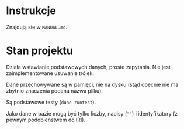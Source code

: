 # Instrukcje

Znajdują się w `MANUAL.md`.

# Stan projektu

Działa wstawianie podstawowych danych, proste zapytania.
Nie jest zaimplementowane usuwanie trójek.

Dane przechowywane są w pamięci, nie na dysku (stąd obecnie nie ma zbytnio znaczenia podana nazwa pliku).

Są podstawowe testy (`dune runtest`).

Jako dane w bazie mogą być tylko liczby, napisy (`""`) i identyfikatory (z pewnym podobieństwem do IRI).
